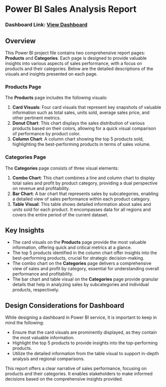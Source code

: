 # Power BI Sales Analysis Report
### Dashboard Link: [View Dashboard](https://app.powerbi.com/links/E7G5CZDqyp?ctid=ede29655-d097-42e4-bbb5-f38d427fbfb8&pbi_source=linkShare)
## Overview

This Power BI project file contains two comprehensive report pages: **Products** and **Categories**. Each page is designed to provide valuable insights into various aspects of sales performance, with a focus on products and their categories. Below are the detailed descriptions of the visuals and insights presented on each page.

### Products Page

The **Products** page includes the following visuals:

1. **Card Visuals**: Four card visuals that represent key snapshots of valuable information such as total sales, units sold, average sales price, and other pertinent metrics.
2. **Donut Chart**: This chart displays the sales distribution of various products based on their colors, allowing for a quick visual comparison of performance by product color.
3. **Column Chart**: A column chart showing the top 5 products sold, highlighting the best-performing products in terms of sales volume.

### Categories Page

The **Categories** page consists of three visual elements:

1. **Combo Chart**: This chart combines a line and column chart to display total sales and profit by product category, providing a dual perspective on revenue and profitability.
2. **Bar Chart**: A bar chart that represents sales by subcategories, enabling a detailed view of sales performance within each product category.
3. **Table Visual**: This table shows detailed information about sales and units sold for each product. It encompasses data for all regions and covers the entire period of the current dataset.

## Key Insights

- The card visuals on the **Products** page provide the most valuable information, offering quick and critical metrics at a glance.
- The top 5 products identified in the column chart offer insights into the best-performing products, crucial for strategic decision-making.
- The combo chart on the **Categories** page delivers a comprehensive view of sales and profit by category, essential for understanding overall performance and profitability.
- The bar chart and table visual on the **Categories** page provide granular details that help in analyzing sales by subcategories and individual products, respectively.

## Design Considerations for Dashboard

While designing a dashboard in Power BI service, it is important to keep in mind the following:

- Ensure that the card visuals are prominently displayed, as they contain the most valuable information.
- Highlight the top 5 products to provide insights into the top-performing products.
- Utilize the detailed information from the table visual to support in-depth analysis and regional comparisons.

This report offers a clear narrative of sales performance, focusing on products and their categories. It enables stakeholders to make informed decisions based on the comprehensive insights provided.
